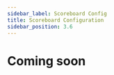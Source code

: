 ```yaml
---
sidebar_label: Scoreboard Config
title: Scoreboard Configuration
sidebar_position: 3.6
---
```


# Coming soon 